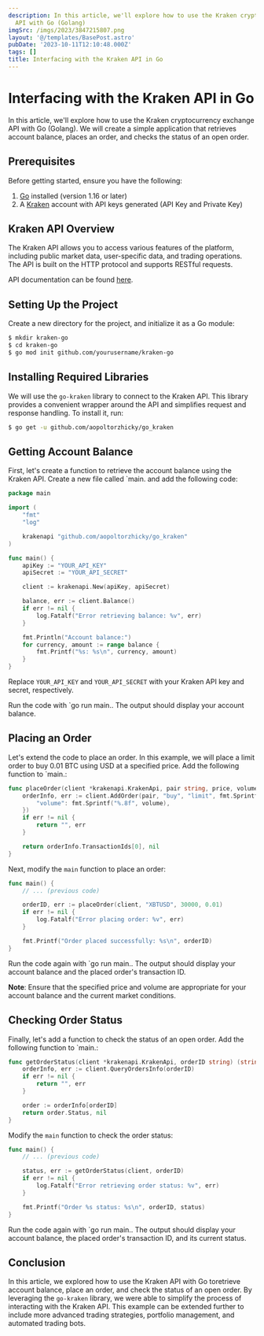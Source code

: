 ```yaml
---
description: In this article, we'll explore how to use the Kraken cryptocurrency exchange
  API with Go (Golang)
imgSrc: /imgs/2023/3847215807.png
layout: '@/templates/BasePost.astro'
pubDate: '2023-10-11T12:10:48.000Z'
tags: []
title: Interfacing with the Kraken API in Go
---
```


# Interfacing with the Kraken API in Go

In this article, we'll explore how to use the Kraken cryptocurrency exchange API with Go (Golang). We will create a simple application that retrieves account balance, places an order, and checks the status of an open order.

## Prerequisites

Before getting started, ensure you have the following:

1. [Go](https://golang.org/dl/) installed (version 1.16 or later)
2. A [Kraken](https://www.kraken.com/) account with API keys generated (API Key and Private Key)

## Kraken API Overview

The Kraken API allows you to access various features of the platform, including public market data, user-specific data, and trading operations. The API is built on the HTTP protocol and supports RESTful requests.

API documentation can be found [here](https://www.kraken.com/features/api).

## Setting Up the Project

Create a new directory for the project, and initialize it as a Go module:

```bash
$ mkdir kraken-go
$ cd kraken-go
$ go mod init github.com/yourusername/kraken-go
```

## Installing Required Libraries

We will use the `go-kraken` library to connect to the Kraken API. This library provides a convenient wrapper around the API and simplifies request and response handling. To install it, run:

```bash
$ go get -u github.com/aopoltorzhicky/go_kraken
```

## Getting Account Balance

First, let's create a function to retrieve the account balance using the Kraken API. Create a new file called `main. and add the following code:

```go
package main

import (
	"fmt"
	"log"

	krakenapi "github.com/aopoltorzhicky/go_kraken"
)

func main() {
	apiKey := "YOUR_API_KEY"
	apiSecret := "YOUR_API_SECRET"

	client := krakenapi.New(apiKey, apiSecret)

	balance, err := client.Balance()
	if err != nil {
		log.Fatalf("Error retrieving balance: %v", err)
	}

	fmt.Println("Account balance:")
	for currency, amount := range balance {
		fmt.Printf("%s: %s\n", currency, amount)
	}
}
```

Replace `YOUR_API_KEY` and `YOUR_API_SECRET` with your Kraken API key and secret, respectively.

Run the code with `go run main.. The output should display your account balance.

## Placing an Order

Let's extend the code to place an order. In this example, we will place a limit order to buy 0.01 BTC using USD at a specified price. Add the following function to `main.:

```go
func placeOrder(client *krakenapi.KrakenApi, pair string, price, volume float64) (string, error) {
	orderInfo, err := client.AddOrder(pair, "buy", "limit", fmt.Sprintf("%.8f", price), map[string]string{
		"volume": fmt.Sprintf("%.8f", volume),
	})
	if err != nil {
		return "", err
	}

	return orderInfo.TransactionIds[0], nil
}
```

Next, modify the `main` function to place an order:

```go
func main() {
	// ... (previous code)

	orderID, err := placeOrder(client, "XBTUSD", 30000, 0.01)
	if err != nil {
		log.Fatalf("Error placing order: %v", err)
	}

	fmt.Printf("Order placed successfully: %s\n", orderID)
}
```

Run the code again with `go run main.. The output should display your account balance and the placed order's transaction ID.

**Note**: Ensure that the specified price and volume are appropriate for your account balance and the current market conditions.

## Checking Order Status

Finally, let's add a function to check the status of an open order. Add the following function to `main.:

```go
func getOrderStatus(client *krakenapi.KrakenApi, orderID string) (string, error) {
	orderInfo, err := client.QueryOrdersInfo(orderID)
	if err != nil {
		return "", err
	}

	order := orderInfo[orderID]
	return order.Status, nil
}
```

Modify the `main` function to check the order status:

```go
func main() {
	// ... (previous code)

	status, err := getOrderStatus(client, orderID)
	if err != nil {
		log.Fatalf("Error retrieving order status: %v", err)
	}

	fmt.Printf("Order %s status: %s\n", orderID, status)
}
```

Run the code again with `go run main.. The output should display your account balance, the placed order's transaction ID, and its current status.

## Conclusion

In this article, we explored how to use the Kraken API with Go toretrieve account balance, place an order, and check the status of an open order. By leveraging the `go-kraken` library, we were able to simplify the process of interacting with the Kraken API. This example can be extended further to include more advanced trading strategies, portfolio management, and automated trading bots.
